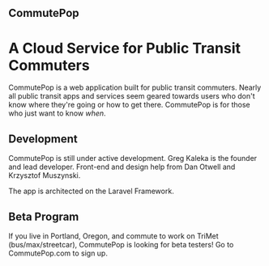 ## CommutePop
# A Cloud Service for Public Transit Commuters

CommutePop is a web application built for public transit commuters. Nearly all public transit apps and services seem geared towards users who don't know where they're going or how to get there. CommutePop is for those who just want to know *when*.

## Development

CommutePop is still under active development. Greg Kaleka is the founder and lead developer. Front-end and design help from Dan Otwell and Krzysztof Muszynski.

The app is architected on the Laravel Framework.

## Beta Program

If you live in Portland, Oregon, and commute to work on TriMet (bus/max/streetcar), CommutePop is looking for beta testers! Go to CommutePop.com to sign up.